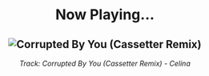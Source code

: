 <div align="center"> 
<h1>Now Playing...</h1>

![Corrupted By You (Cassetter Remix)](https://i.scdn.co/image/ab67616d00001e021515db73c88525f2e514d8a6)
--
_<p>Track: Corrupted By You (Cassetter Remix) - Celina </p>_
</div>
